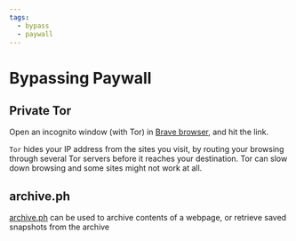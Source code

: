 ```yaml
---
tags:
  - bypass
  - paywall
---
```


# Bypassing Paywall

## Private Tor

Open an incognito window (with Tor) in [Brave browser](https://brave.com/), and hit the link.

`Tor` hides your IP address from the sites you visit, by routing your browsing through several Tor servers before it reaches your destination. Tor can slow down browsing and some sites might not work at all.

## archive.ph

[archive.ph](https://archive.ph/) can be used to archive contents of a webpage, or retrieve saved snapshots from the archive
